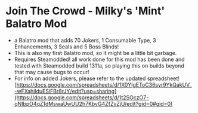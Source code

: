 # Join The Crowd - Milky's 'Mint' Balatro Mod
- a Balatro mod that adds 70 Jokers, 1 Consumable Type, 3 Enhancements, 3 Seals and 5 Boss Blinds!
- This is also my first Balatro mod, so it might be a little bit garbage.
- Requires Steamodded! all work done for this mod has been done and tested with Steamodded build 1311a, so playing this on builds beyond that may cause bugs to occur!
- For info on added Jokers, please refer to the updated spreadsheet! [https://docs.google.com/spreadsheets/d/1X0YIgEToC36syr9YkQakUV_-wFXahilduESiFBr8rJY/edit?usp=sharing](https://docs.google.com/spreadsheets/d/1t2SOczO7-qNlbpO4qZ1dMswaUwUU2h7KbvG4ZfZvZjU/edit?gid=0#gid=0)
